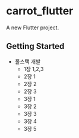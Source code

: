 # carrot_flutter

A new Flutter project.

## Getting Started

- 풀스택 개발
    - 1장 1,2,3
    - 2장 1
    - 2장 2
    - 2장 3
    - 3장 1
    - 3장 2
    - 3장 3
    - 3장 4
    - 3장 5
    